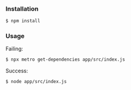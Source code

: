 ### Installation

```sh
$ npm install
```

### Usage

Failing:

```sh
$ npx metro get-dependencies app/src/index.js
```

Success:

```sh
$ node app/src/index.js
```
